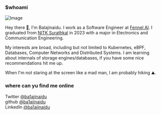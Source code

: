 ### $whoami

![Image](/balaji.jpeg#center)

 Hey there 👋, I'm Balajinaidu. I work as a Software Engineer at [Fennel AI](https://fennel.ai). I graduated from [NITK Surathkal](https://www.nitk.ac.in/) in 2023 with a major in Electronics and Communication Engineering. 
 
 My interests are broad, including but not limited to Kubernetes, eBPF, Databases, Computer Networks and Distributed Systems. I am learning about internals of storage engines/databases, if you have some nice recommendations hit me up.
 
When I'm not staring at the screen like a mad man, I am probably hiking ⛰️.

### where can yu find me online

Twitter [@ba1ajinaidu](https://twitter.com/ba1ajinaidu)  
github [@ba1ajinaidu](https://github.com/ba1ajinaidu)  
LinkedIn [@ba1ajinaidu](https://www.linkedin.com/in/ba1ajinaidu/)


